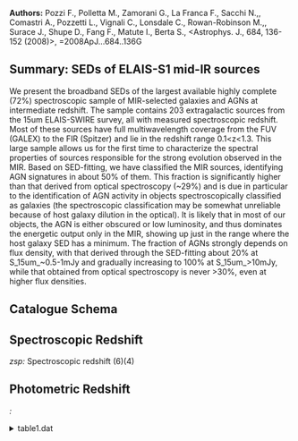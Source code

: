 **Authors:** Pozzi F., Polletta M., Zamorani G., La Franca F., Sacchi N.,, Comastri A., Pozzetti L., Vignali C., Lonsdale C., Rowan-Robinson M.,, Surace J., Shupe D., Fang F., Matute I., Berta S., <Astrophys. J., 684, 136-152 (2008)>, =2008ApJ...684..136G

## Summary: SEDs of ELAIS-S1 mid-IR sources 

We present the broadband SEDs of the largest available highly complete (72%) spectroscopic sample of MIR-selected galaxies and AGNs at intermediate redshift. The sample contains 203 extragalactic sources from the 15um ELAIS-SWIRE survey, all with measured spectroscopic redshift. Most of these sources have full multiwavelength coverage from the FUV (GALEX) to the FIR (Spitzer) and lie in the redshift range 0.1<z<1.3. This large sample allows us for the first time to characterize the spectral properties of sources responsible for the strong evolution observed in the MIR. Based on SED-fitting, we have classified the MIR sources, identifying AGN signatures in about 50% of them. This fraction is significantly higher than that derived from optical spectroscopy (~29%) and is due in particular to the identification of AGN activity in objects spectroscopically classified as galaxies (the spectroscopic classification may be somewhat unreliable because of host galaxy dilution in the optical). It is likely that in most of our objects, the AGN is either obscured or low luminosity, and thus dominates the energetic output only in the MIR, showing up just in the range where the host galaxy SED has a minimum. The fraction of AGNs strongly depends on flux density, with that derived through the SED-fitting about 20% at S_15um_~0.5-1mJy and gradually increasing to 100% at S_15um_>10mJy, while that obtained from optical spectroscopy is never >30%, even at higher flux densities.

## Catalogue Schema


## Spectroscopic Redshift 
 
*zsp:* Spectroscopic redshift (6)(4) 
 

## Photometric Redshift 
 
*:*  
 
<details>
<summary>table1.dat</summary>

| Bytes   | Format          | Units    | Label             | Explanations                                                                |
|:--------|:----------------|:---------|:------------------|:----------------------------------------------------------------------------|
| 1- 8    | A8              | ---      | ---               | [ELAISC15]                                                                  |
| 10- 23  | A14             | ---      | ELAISC15          | ISOCAM name (JHHMMSS+DDMMSS) (1)                                            |
| 24      | A1              | ---      | n_ELAISC15        | [a-g ] Individual notes (2)                                                 |
| 26- 30  | F5.1            | uJy      | FFUV              | ? GALEX FUV flux density (120-177nm)                                        |
| 32- 37  | F6.1            | uJy      | FNUV              | ? GALEX NUV flux density (177-300nm)                                        |
| 39- 44  | F6.1            | uJy      | FB                | ? ESIS B-band flux density                                                  |
| 46- 52  | F7.1            | uJy      | FV                | ? ESIS V-band flux density                                                  |
| 54- 60  | F7.1            | uJy      | FR                | ? R-band flux density (3)                                                   |
| 62- 67  | F6.1            | uJy      | FJ                | ? 2MASS J-band flux density                                                 |
| 69- 75  | F7.1            | uJy      | FKs               | ? 2MASS Ks-band flux density                                                |
| 77      | A1              | ---      | l_F3.6            | Limit flag on F3.6                                                          |
| 78- 84  | F7.1            | uJy      | F3.6              | ? Spitzer/IRAC 3.6um band flux density                                      |
| 86      | A1              | ---      | l_F4.5            | Limit flag on F4.5                                                          |
| 87- 91  | I5              | uJy      | F4.5              | ? Spitzer/IRAC 4.5um band flux density                                      |
| 93      | A1              | ---      | l_F5.8            | Limit flag on F5.8                                                          |
| 94- 98  | I5              | uJy      | F5.8              | ? Spitzer/IRAC 5.8um band flux density                                      |
| 100     | A1              | ---      | l_F8.0            | Limit flag on F8.0                                                          |
| 101-105 | I5              | uJy      | F8.0              | ? Spitzer/IRAC 8.0um band flux density                                      |
| 107-110 | F4.1            | mJy      | F15               | 15um band flux density from Lari et al.,                                    |
| 1173    | 112             | A1       | ---               | l_F24       Limit flag on F24                                               |
| 113-116 | F4.1            | mJy      | F24               | Spitzer/MIPS 24um band flux density                                         |
| 118     | A1              | ---      | l_F70             | Limit flag on F70                                                           |
| 119-124 | F6.1            | mJy      | F70               | Spitzer/MIPS 70um band flux density                                         |
| 126     | A1              | ---      | l_F160            | Limit flag on F160                                                          |
| 127-132 | F6.1            | mJy      | F160              | Spitzer/MIPS 160um band flux density                                        |
| 134-138 | F5.3            | ---      | zsp               | Spectroscopic redshift (6)(4)                                               |
| 140-146 | E7.3            | Lsun     | LIR               | Total infrared luminosity (5)                                               |
| 148-152 | A5              | ---      | SpCl              | Optical spectroscopy object type (6)                                        |
| 154-157 | A4              | ---      | SEDCl             | SED-fitting object type (6)                                                 |
| 15      | J003317-431706  | was      | spectroscopically | identified through Very                                                     |
| 3       | galaxy          | showing  | [OII]             | emission at                                                                 |
| 15      | J003447-432447  | was      | spectroscopically | identified through Very                                                     |
| 2       | at              | redshift | 1.076.            | c = For ELAISC15 J003915-430426, z-value of 0.013 is from the NED database. |
| 15      | J003545-431833  | we       | were              | able to measure z through a more                                            |
| 15      | J003330-431553, | which    | was               | wrongly classified as a starburst                                           |
| 1       | activity.       | f        | =                 | ELAISC15 J003603-433152, which was classified as AGN2, showed a broad       |
| 1       | activity.       | g        | =                 | ELAISC15 J003622-432826, which was classified as a starburst galaxy,        |
| 2       | activity.       | Note     | (3):              | In the area not covered by ESIS (Berta et al. 2006,                         |
| 1       | sources         | were     | carried           | out at the AAT 2dF, ESO Danish 1.5 and                                      |

**Note**: Source name from Lari et al. (2001, Cat. J/MNRAS/325/1173). This
          sample, complete at the 5{sigma} level, is the only ISOCAM sample
          covering the whole flux density range 0.5-150mJy.
Note (2): Flag as follows:
    a = ELAISC15 J003317-431706 was spectroscopically identified through Very
        Large Telescope (VLT) VIMOS observations (La Franca et al.,
        2007A&A...472..797L) and is a R=24.3 galaxy showing [OII] emission at
        redshift 0.689.
    b = ELAISC15 J003447-432447 was spectroscopically identified through Very
        Large Telescope (VLT) VIMOS observations (La Franca et al.,
        2007A&A...472..797L) and is an AGN2 at redshift 1.076.
    c = For ELAISC15 J003915-430426, z-value of 0.013 is from the NED database.
    d = For ELAISC15 J003545-431833 we were able to measure z through a more
        accurate reduction of the spectrum.
    e = ELAISC15 J003330-431553, which was wrongly classified as a starburst
        galaxy at z=0.473, showed broad CIII and MgII emission at z=2.170,
        typical of AGN1 activity.
    f = ELAISC15 J003603-433152, which was classified as AGN2, showed a broad
        MgII emission typical of AGN1 activity.
    g = ELAISC15 J003622-432826, which was classified as a starburst galaxy,
        showed a clear [OIII]/H{beta} ratio typical of AGN2 activity.
Note (3): In the area not covered by ESIS (Berta et al. 2006,
          Cat. J/A+A/451/881), R magnitudes are from the La Franca et
          al. catalog (2004, Cat. J/AJ/127/3075).
Note (4): Three sources with previously poor-quality spectra had their
          spectroscopic classification changed after being reobserved with VIMOS
          at ESO VLT (La Franca et al., 2007A&A...472..797L). See flags e to g
          in column f_ELAISC15.
Note (5): Total infrared luminosity; obtained by integrating the best-fitting
          SED in the range 8-1000um.
Note (6): Spectroscopic observations of the optical counterparts of the
     ISOCAM S1 sources were carried out at the AAT 2dF, ESO Danish 1.5 and
     3.6m telescopes, and the New Technology Telescope (NTT) (La Franca et
     al. 2004, Cat. J/AJ/127/3075).
     The Objects classes are AGN1, AGN2, GAL, ULIG, STB (starburst galaxy), 
     LINER or UNCL (unclassified).

</details>
